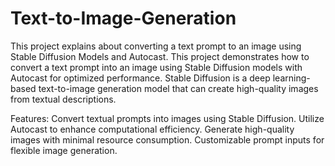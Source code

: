 # Text-to-Image-Generation
This project explains about converting a text prompt to an image using Stable Diffusion Models and Autocast.
This project demonstrates how to convert a text prompt into an image using Stable Diffusion models with Autocast for optimized performance. Stable Diffusion is a deep learning-based text-to-image generation model that can create high-quality images from textual descriptions.

Features:
Convert textual prompts into images using Stable Diffusion.
Utilize Autocast to enhance computational efficiency.
Generate high-quality images with minimal resource consumption.
Customizable prompt inputs for flexible image generation.

